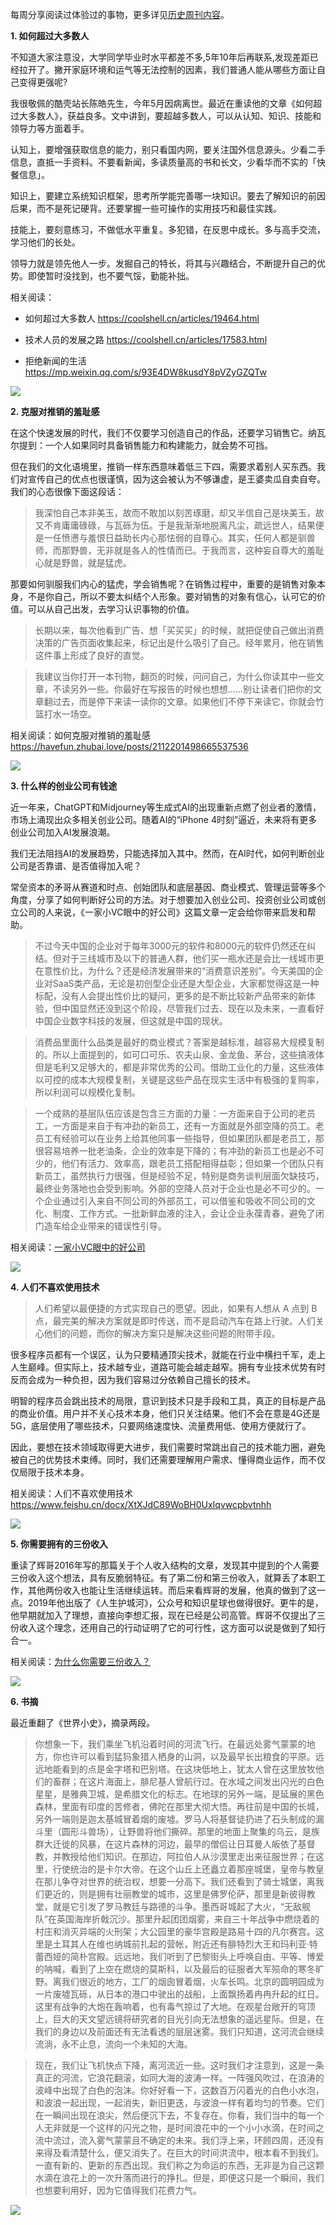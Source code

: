 每周分享阅读过体验过的事物，更多详见[历史周刊内容](https://mp.weixin.qq.com/mp/appmsgalbum?__biz=MzIxNzI1OTMzMg==&action=getalbum&album_id=3088144283867512833)。


**1. 如何超过大多数人**

不知道大家注意没，大学同学毕业时水平都差不多,5年10年后再联系,发现差距已经拉开了。撇开家庭环境和运气等无法控制的因素，我们普通人能从哪些方面让自己变得更强呢?

我很敬佩的酷壳站长陈皓先生，今年5月因病离世。最近在重读他的文章《如何超过大多数人》，获益良多。文中讲到，要超越多数人，可以从认知、知识、技能和领导力等方面着手。

认知上，要增强获取信息的能力，别只看国内网，要关注国外信息源头。少看二手信息，直抵一手资料。不要看新闻，多读质量高的书和长文，少看华而不实的「快餐信息」。

知识上，要建立系统知识框架，思考所学能完善哪一块知识。要去了解知识的前因后果，而不是死记硬背。还要掌握一些可操作的实用技巧和最佳实践。

技能上，要刻意练习，不做低水平重复。多犯错，在反思中成长。多与高手交流，学习他们的长处。

领导力就是领先他人一步。发掘自己的特长，将其与兴趣结合，不断提升自己的优势。即使暂时没找到，也不要气馁，勤能补拙。

相关阅读：

- 如何超过大多数人 https://coolshell.cn/articles/19464.html

- 技术人员的发展之路 https://coolshell.cn/articles/17583.html

- 拒绝新闻的生活 https://mp.weixin.qq.com/s/93E4DW8kusdY8pVZyGZQTw

![](i/8ababa53-1969-4499-92b4-28d331e09b3b.jpg)


**2. 克服对推销的羞耻感**

在这个快速发展的时代，我们不仅要学习创造自己的作品，还要学习销售它。纳瓦尔提到：一个人如果同时具备销售能力和构建能力，就会势不可挡。

但在我们的文化语境里，推销一样东西意味着低三下四，需要求着别人买东西。我们对宣传自己的优点也很谨慎，因为这会被认为不够谦虚，是王婆卖瓜自卖自夸。我们的心态很像下面这段话：

> 我深怕自己本非美玉，故而不敢加以刻苦琢磨，却又半信自己是块美玉，故又不肯庸庸碌碌，与瓦砾为伍。于是我渐渐地脱离凡尘，疏远世人，结果便是一任愤懑与羞恨日益助长内心那怯弱的自尊心。其实，任何人都是驯兽师，而那野兽，无非就是各人的性情而已。于我而言，这种妄自尊大的羞耻心就是野兽，就是猛虎。

那要如何驯服我们内心的猛虎，学会销售呢？在销售过程中，重要的是销售对象本身，不是你自己，所以不要太纠结个人形象。要对销售的对象有信心，认可它的价值。可以从自己出发，去学习认识事物的价值。

> 长期以来，每次他看到广告、想「买买买」的时候，就把促使自己做出消费决策的广告页面收集起来，标记出是什么吸引了自己。经年累月，他在销售这件事上形成了良好的直觉。

> 我建议当你打开一本刊物，翻页的时候，问问自己，为什么你读其中一些文章，不读另外一些。你最好在写报告的时候也想想……别让读者们把你的文章翻过去，而是停下来读一读你的文章。如果他们不停下来读它，你就会竹篮打水一场空。

相关阅读：如何克服对推销的羞耻感 https://havefun.zhubai.love/posts/2112201498665537536

![](i/a85a22ed-1457-4153-bbff-ed0a696f4777.jpg)

**3. 什么样的创业公司有钱途**

近一年来，ChatGPT和Midjourney等生成式AI的出现重新点燃了创业者的激情，市场上涌现出众多相关创业公司。随着AI的“iPhone 4时刻”逼近，未来将有更多创业公司加入AI发展浪潮。

我们无法阻挡AI的发展趋势，只能选择加入其中。然而，在AI时代，如何判断创业公司是否靠谱、是否值得加入呢？

常垒资本的矛哥从赛道和时点、创始团队和底层基因、商业模式、管理运营等多个角度，分享了如何判断好公司的方法。对于想要加入创业公司、投资创业公司或创立公司的人来说，《一家小VC眼中的好公司》这篇文章一定会给你带来启发和帮助。

> 不过今天中国的企业对于每年3000元的软件和8000元的软件仍然还在纠结。但对于三线城市及以下的普通人群，他们买一瓶水还是会比一线城市更在意性价比，为什么？还是经济发展带来的“消费意识差别”。今天美国的企业对SaaS类产品，无论是初创型企业还是大型企业，大家都觉得这是一种标配，没有人会提出性价比的疑问，更多的是不断比较新产品带来的新体验，但中国显然还没到这个阶段，尽管我们过去、现在以及未来，一直看好中国企业数字科技的发展，但这就是中国的现状。

> 消费品里面什么品类是最好的商业模式？答案是越标准，越容易大规模复制的。所以上面提到的，如可口可乐、农夫山泉、金龙鱼、茅台，这些搞液体但是毛利又足够大的，都是非常优秀的公司。借助工业化的力量，这些液体以可控的成本大规模复制，关键是这些产品在现实生活中有极强的复购率，所以利润可以规模化复制。

> 一个成熟的基层队伍应该是包含三方面的力量：一方面来自于公司的老员工，一方面是来自于有冲劲的新员工，还有一方面就是外部空降的员工。老员工有经验可以在业务上给其他同事一些指导，但如果团队都是老员工，那很容易培养一批老油条，企业的效率是下降的；有冲劲的新员工也是必不可少的，他们有活力、效率高，跟老员工搭配相得益彰；但如果一个团队只有新员工，虽然执行力很强，但是经验不足，特别是商务谈判层面欠缺技巧，最终业务落地也会受到影响。外部的空降人员对于企业也是必不可少的。一个企业通过引入来自不同公司的外部员工，可以借鉴和吸收不同公司的文化、制度、工作方式。一批新鲜血液的注入，会让企业永葆青春，避免了闭门造车给企业带来的错误性引导。

相关阅读：[一家小VC眼中的好公司](https://mp.weixin.qq.com/s/bC4TaenL6Ko3RL6l_b3qng)

![](i/0468a643-8d2c-4c8a-a087-229763d36439.jpg)


**4. 人们不喜欢使用技术**

> 人们希望以最便捷的方式实现自己的愿望。因此，如果有人想从 A 点到 B 点，最完美的解决方案就是即时传送，而不是启动汽车在路上行驶。人们关心他们的问题，而你的解决方案只是解决这些问题的附带手段。

很多程序员都有一个误区，认为只要精通顶尖技术，就能在行业中横扫千军，走上人生巅峰。但实际上，技术越专业，道路可能会越走越窄。拥有专业技术优势有时反而会成为一种负担，因为我们容易过分依赖自己擅长的技术。

明智的程序员会跳出技术的局限，意识到技术只是手段和工具，真正的目标是产品的商业价值。用户并不关心技术本身，他们只关注结果。他们不会在意是4G还是5G，底层使用了哪些技术，只要网络速度快、流量费用低、使用方便就行了。

因此，要想在技术领域取得更大进步，我们需要时常跳出自己的技术能力圈，避免被自己的优势技术束缚。同时，我们还需要理解用户需求、懂得商业运作，而不仅仅局限于技术本身。

相关阅读：人们不喜欢使用技术 https://www.feishu.cn/docx/XtXJdC89WoBH0UxIqvwcpbvtnhh

![](i/c3409ec2-da20-4f12-86d5-ea7a664e1bab.jpg)


**5. 你需要拥有的三份收入**

重读了辉哥2016年写的那篇关于个人收入结构的文章，发现其中提到的个人需要三份收入这个想法，具有反脆弱特征。有了第二份和第三份收入，就算丢了本职工作，其他两份收入也能让生活继续运转。而后来看辉哥的发展，他真的做到了这一点。2019年他出版了《人生护城河》，公众号和知识星球也做得很好。更牛的是，他早期就加入了理想，直接向李想汇报，现在已经是公司高管。辉哥不仅提出了三份收入这个理念，还用自己的行动证明了它的可行性，这方面可以说是做到了知行合一。

相关阅读：[为什么你需要三份收入？](https://mp.weixin.qq.com/s/WJnSJdZItHihnWgsexzv-g)

![](i/c7156e23-227f-47f0-bfca-bf24b0a1ab8d.jpg)

**6. 书摘**

最近重翻了《世界小史》，摘录两段。

> 你想象一下，我们乘坐飞机沿着时间的河流飞行。在最远处雾气蒙蒙的地方，你也许可以看到猛犸象猎人栖身的山洞，以及最早长出粮食的平原。远远地能看到的点是金字塔和巴别塔。在这块低地上，犹太人曾在这里放牧他们的畜群；在这片海面上，腓尼基人曾航行过。在水域之间发出闪光的白色星星，是雅典卫城，是希腊文化的标志。在地球的另外一端，是延展的黑色森林，里面有印度的苦修者，佛陀在那里大彻大悟。再往前是中国的长城，另外一端则是迦太基城冒着烟的废墟。罗马人将基督徒扔进了石头制成的漏斗里（圆形斗兽场），让野兽将他们撕碎。那里的地面上聚集的乌云，是族群大迁徙的风暴，在这片森林的河边，最早的僧侣让日耳曼人皈依了基督教，并教授给他们知识。在那边，阿拉伯人从沙漠里走出来征服世界；在这里，行使统治的是卡尔大帝。在这个山丘上还矗立着那座城堡，皇帝与教皇在那儿争夺对世界的统治权，想要一分高下。我们还看到了骑士城堡，离我们更近的，则是拥有壮丽教堂的城市，这里是佛罗伦萨，那里是新彼得教堂，就是它引发了罗马教廷与路德的斗争。墨西哥城起了大火，“无敌舰队”在英国海岸折戟沉沙。那里升起团团烟雾，来自三十年战争中燃烧着的村庄和消灭异端的火刑架；大公园里的豪华宫殿是路易十四的凡尔赛宫。这里是土耳其人在维也纳城前扎起的营帐，附近还有腓特烈大王和玛利亚·特蕾西娅的简朴宫殿。远远地，我们听到了巴黎街头上呼唤自由、平等、博爱的呐喊，看到了上空在燃烧的莫斯科，以及最后的征服者大军殒命的寒冬旷野。离我们很近的地方，工厂的烟囱冒着烟，火车长鸣。北京的圆明园成为一片废墟瓦砾，从日本的港口中驶出的战船，上面飘扬着冉冉升起的红日。这里有战争的大炮在轰响着，也有毒气掠过了大地。在观星台敞开的穹顶上，巨大的天文望远镜将研究者的目光引向无法想象的遥远星际。但是，在我们的身边以及前面还有无法看透的层层迷雾。我们只知道，这河流会继续流淌，永不止息，流向一个未知的大海。

> 现在，我们让飞机快点下降，离河流近一些。这时我们才注意到，这是一条真正的河流，它浪花翻滚，如同大海的波涛一样。一阵强风吹过，在浪涛的波峰中出现了白色的泡沫。你好好看一下，这数百万闪着光的白色小水泡，和波浪一起出现，一起消失，新旧更迭，与波浪一样有着均匀的节奏。它们在一瞬间出现在浪尖，然后便沉下去，不复存在。你看，我们当中的每一个人无非就是一个这样的闪光之物，是时间浪花中的一个小小水滴，在时间之流中流过，流入雾气蒙蒙且不确定的未来。我们浮上来，环顾四周，还没有来得及看清楚什么，便又消失了。在巨大的时间洪流中，根本看不到我们。一直有新的、更新的东西出现。我们称之为命运的东西，无非是为自己这颗水滴在浪花上的一次升落而进行的挣扎。但是，即便这只是一个瞬间，我们也想要利用好，因为它值得我们花费力气。

![](i/45711f4c-abcd-4db3-bc48-7a1d2b6db5ad.jpg)






